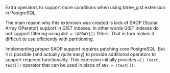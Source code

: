 Extra operators to support more conditions when using btree_gist extension in PostgreSQL.

The main reason why this extension was created is lack of SAOP (Scalar Array OPerator) support in GIST indexes.
In other words GiST indexes do not support filtering using `ANY = (ARRAY[])` filters.
That in turn makes it difficult to use efficiently with partitioning.

Implementing proper SAOP support requires patching core PostgreSQL.
But it is possible (and actually quite easy) to provide additional operators to support required functionality.
This extension initially provides `=|| (text, text[])` operator that can be used in place of `ANY = (text[])`.
